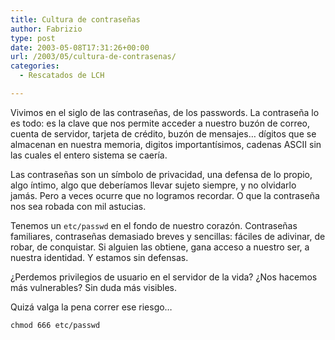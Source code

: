 ```yaml
---
title: Cultura de contraseñas
author: Fabrizio
type: post
date: 2003-05-08T17:31:26+00:00
url: /2003/05/cultura-de-contrasenas/
categories:
  - Rescatados de LCH

---
```

Vivimos en el siglo de las contraseñas, de los passwords. La contraseña lo es todo: es la clave que nos permite acceder a nuestro buzón de correo, cuenta de servidor, tarjeta de crédito, buzón de mensajes&#8230; dígitos que se almacenan en nuestra memoria, digitos importantísimos, cadenas ASCII sin las cuales el entero sistema se caería.

Las contraseñas son un símbolo de privacidad, una defensa de lo propio, algo íntimo, algo que deberíamos llevar sujeto siempre, y no olvidarlo jamás. Pero a veces ocurre que no logramos recordar. O que la contraseña nos sea robada con mil astucias. 

Tenemos un `etc/passwd` en el fondo de nuestro corazón. Contraseñas familiares, contraseñas demasiado breves y sencillas: fáciles de adivinar, de robar, de conquistar. Si alguien las obtiene, gana acceso a nuestro ser, a nuestra identidad. Y estamos sin defensas. 

¿Perdemos privilegios de usuario en el servidor de la vida? ¿Nos hacemos más vulnerables? Sin duda más visibles. 

Quizá valga la pena correr ese riesgo&#8230;

`chmod 666 etc/passwd`